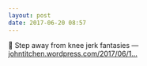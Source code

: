 ```yaml
---
layout: post
date: 2017-06-20 08:57
---
```

🔗 Step away from knee jerk fantasies — [johntitchen.wordpress.com/2017/06/1...](https://johntitchen.wordpress.com/2017/06/19/step-away-from-knee-jerk-fantasies/)
